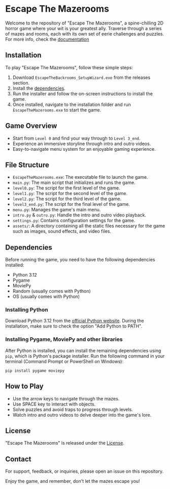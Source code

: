 # Escape The Mazerooms

Welcome to the repository of "Escape The Mazerooms", a spine-chilling 2D horror game where your wit is your greatest ally. Traverse through a series of mazes and rooms, each with its own set of eerie challenges and puzzles.
For more info, check the [documentation](https://docs.google.com/document/d/1re53aeVGRk-GAofFjR6rCTFq8v8muDyL8ZzReDe_AP4/edit?usp=sharing)

## Installation

To play "Escape The Mazerooms", follow these simple steps:

1. Download `EscapeTheBackrooms_SetupWizard.exe` from the releases section.
2. Install the [dependencies](#Dependencies).
3. Run the installer and follow the on-screen instructions to install the game.
4. Once installed, navigate to the installation folder and run `EscapeTheMazerooms.exe` to start the game.

## Game Overview

- Start from `Level 0` and find your way through to `Level 3_end`.
- Experience an immersive storyline through intro and outro videos.
- Easy-to-navigate menu system for an enjoyable gaming experience.

## File Structure

- `EscapeTheMazerooms.exe`: The executable file to launch the game.
- `main.py`: The main script that initializes and runs the game.
- `level0.py`: The script for the first level of the game.
- `level1.py`: The script for the second level of the game.
- `level2.py`: The script for the third level of the game.
- `level3_end.py`: The script for the final level of the game.
- `menu.py`: Manages the game's main menu.
- `intro.py` & `outro.py`: Handle the intro and outro video playback.
- `settings.py`: Contains configuration settings for the game.
- `assets/`: A directory containing all the static files necessary for the game such as images, sound effects, and video files.

## Dependencies

Before running the game, you need to have the following dependencies installed:

- Python 3.12
- Pygame
- MoviePy
- Random (usually comes with Python)
- OS (usually comes with Python)

### Installing Python

Download Python 3.12 from the [official Python website](https://www.python.org/downloads/). During the installation, make sure to check the option "Add Python to PATH".

### Installing Pygame, MoviePy and other libraries

After Python is installed, you can install the remaining dependencies using `pip`, which is Python's package installer. Run the following command in your terminal (Command Prompt or PowerShell on Windows):

`pip install pygame moviepy`

## How to Play

- Use the arrow keys to navigate through the mazes.
- Use SPACE key to interact with objects.
- Solve puzzles and avoid traps to progress through levels.
- Watch intro and outro videos to delve deeper into the game's lore.

## License

"Escape The Mazerooms" is released under the [License](LICENSE).

## Contact

For support, feedback, or inquiries, please open an issue on this repository.

Enjoy the game, and remember, don't let the mazes escape you!
